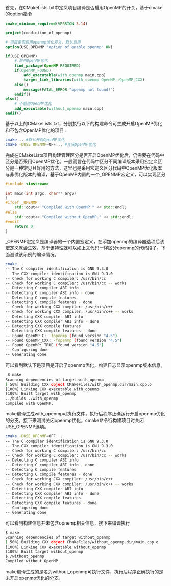 首先，在CMakeLists.txt中定义项目编译是否启用OpenMP的开关，基于cmake的option指令

```cmake
cmake_minimum_required(VERSION 3.14)

project(condiction_of_openmp)

# 项目是否启用openmp优化开关，默认启用
option(USE_OPENMP "option of enable openmp" ON)

if(USE_OPENMP)
    # 启用OpenMP优化
    find_package(OpenMP REQUIRED)
    if(OpenMP_FOUND)
        add_executable(with_openmp main.cpp)
        target_link_libraries(with_openmp OpenMP::OpenMP_CXX)
    else()
        message(FATAL_ERROR "openmp not found!")
    endif()
else()
    # 不启用OpenMP优化
    add_executable(without_openmp main.cpp)
endif()
```
基于以上的CMakeLists.txt，分别执行以下的构建命令可生成开启OpenMP优化和不包含OpenMP优化的项目：

```bash
cmake .. #默认开启OpenMP优化
cmake -DUSE_OPENMP=OFF .. #关闭OpenMP优化
```
完成在CMakeLists项目构建管理区分是否开启OpenMP优化后，仍需要在代码中区分是否采用OpenMP优化。一般而言在代码中区分不同编译版本采用宏定义区分是一种常见且好用的方法，这里也是采用宏定义区分代码中OpenMP优化版本与非优化版本的编译，基于OpenMP内置的一个_OPENMP宏定义，可以实现区分
```cpp
#include <iostream>

int main(int argc, char** argv)
{
#ifdef _OPENMP
    std::cout<< "Compiled with OpenMP." << std::endl;
#else
    std::cout<< "Compiled without OpenMP." << std::endl;
#endif
    return 0;
}
```
_OPENMP宏定义是编译器的一个内置宏定义，在添加openmp的编译器选项后该宏定义就会生效，基于该特性就可以如上文代码一样区分openmp的代码段了。下面测试该示例的编译情况。

```bash
cmake ..
-- The C compiler identification is GNU 9.3.0
-- The CXX compiler identification is GNU 9.3.0
-- Check for working C compiler: /usr/bin/cc
-- Check for working C compiler: /usr/bin/cc -- works
-- Detecting C compiler ABI info
-- Detecting C compiler ABI info - done
-- Detecting C compile features
-- Detecting C compile features - done
-- Check for working CXX compiler: /usr/bin/c++
-- Check for working CXX compiler: /usr/bin/c++ -- works
-- Detecting CXX compiler ABI info
-- Detecting CXX compiler ABI info - done
-- Detecting CXX compile features
-- Detecting CXX compile features - done
-- Found OpenMP_C: -fopenmp (found version "4.5") 
-- Found OpenMP_CXX: -fopenmp (found version "4.5") 
-- Found OpenMP: TRUE (found version "4.5")  
-- Configuring done
-- Generating done
```

可以看到默认下是项目是开启了openmp优化，构建日志显示openmp版本信息。

```bash
 $ make
Scanning dependencies of target with_openmp
[ 50%] Building CXX object CMakeFiles/with_openmp.dir/main.cpp.o
[100%] Linking CXX executable with_openmp
[100%] Built target with_openmp
../build$ ./with_openmp 
Compiled with OpenMP.
```
make编译生成with_openmp可执行文件，执行后程序正确运行开启openmp优化的分支。接下来测试关闭openmp优化，cmake命令行构建项目时关闭USE_OPENMP选项。

```bash
cmake -DUSE_OPENMP=OFF ..
-- The C compiler identification is GNU 9.3.0
-- The CXX compiler identification is GNU 9.3.0
-- Check for working C compiler: /usr/bin/cc
-- Check for working C compiler: /usr/bin/cc -- works
-- Detecting C compiler ABI info
-- Detecting C compiler ABI info - done
-- Detecting C compile features
-- Detecting C compile features - done
-- Check for working CXX compiler: /usr/bin/c++
-- Check for working CXX compiler: /usr/bin/c++ -- works
-- Detecting CXX compiler ABI info
-- Detecting CXX compiler ABI info - done
-- Detecting CXX compile features
-- Detecting CXX compile features - done
-- Configuring done
-- Generating done
```

可以看到构建信息并未包含opnemp相关信息，接下来编译执行

```bash
$ make
Scanning dependencies of target without_openmp
[ 50%] Building CXX object CMakeFiles/without_openmp.dir/main.cpp.o
[100%] Linking CXX executable without_openmp
[100%] Built target without_openmp
$./without_openmp 
Compiled without OpenMP.
```

make编译生成的是名为without_openmp可执行文件，执行后程序正确执行的是未开启openmp优化的分支。
